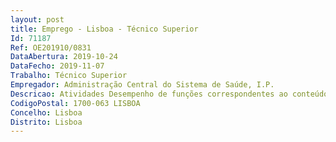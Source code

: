 ```yaml
--- 
layout: post
title: Emprego - Lisboa - Técnico Superior
Id: 71187
Ref: OE201910/0831
DataAbertura: 2019-10-24
DataFecho: 2019-11-07
Trabalho: Técnico Superior
Empregador: Administração Central do Sistema de Saúde, I.P.
Descricao: Atividades Desempenho de funções correspondentes ao conteúdo funcional da carreira de técnico superior, designadamente, elaboração de pareceres e informações sobre regimes e condições de trabalho das carreiras específicas da saúde profissionais de saúde  intervenção na alteração das carreiras especiais da saúde  participação nos procedimentos de contratação coletiva, bem como no acompanhamento dos procedimentos concursais para recrutamento de pessoal de enfermagem e frequência do estágio da carreira dos técnicos superiores de saúde, ramos de psicologia clínica e de nutrição.Perfil de competências Experiência na área de recursos humanos em particular do setor da saúde Capacidade de comunicação e facilidade de relacionamento interpessoal Planeamento e organização Proatividade Iniciativa Trabalho em equipaBons conhecimentos de informática (aplicações Office)
CodigoPostal: 1700-063 LISBOA
Concelho: Lisboa
Distrito: Lisboa
--- 
```

